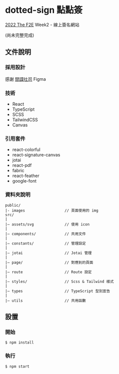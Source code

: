 # dotted-sign 點點簽

[2022 The F2E](https://2022.thef2e.com/) Week2 - 線上簽名網站

(尚未完整完成)

## 文件說明
### 採用設計
感謝 [間諜吐司](https://2022.thef2e.com/users/12061579703807156568) Figma

### 技術
 - React
 - TypeScript
 - SCSS
 - TailwindCSS
 - Canvas
 
### 引用套件
 - react-colorful
 - react-signature-canvas
 - jotai
 - react-pdf
 - fabric
 - react-feather
 - google-font
 
### 資料夾說明
```
public/
|- images                  // 頁面使用的 img
src/
|
|– assets/svg              // 使用 icon
|
|– components/             // 共用文件
|
|– constants/              // 管理設定
|
|– jotai                   // Jotai 管理
|
|– page/                   // 對應到的頁面
|
|– route                   // Route 設定
|
|– styles/                 // Scss & Tailwind 樣式
|
|– types                   // TypeScript 型別宣告
|
|– utils                   // 共用函數
```
 

## 設置
### 開始
```
$ npm install
```

### 執行
```
$ npm start
```
